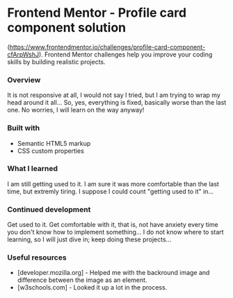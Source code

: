 # Frontend Mentor - Profile card component solution

(https://www.frontendmentor.io/challenges/profile-card-component-cfArpWshJ). Frontend Mentor challenges help you improve your coding skills by building realistic projects. 

### Overview
It is not responsive at all, I would not say I tried, but I am trying to wrap my head around it all... So, yes, everything is fixed, basically worse than the last one.
No worries, I will learn on the way anyway!

### Built with

- Semantic HTML5 markup
- CSS custom properties

### What I learned

I am still getting used to it. I am sure it was more comfortable than the last time, but extremly tiring.
I suppose I could count "getting used to it" in...

### Continued development

Get used to it. Get comfortable with it, that is, not have anxiety every time you don't know how to implement something...
I do not know where to start learning, so I will just dive in; keep doing these projects...

### Useful resources

- [developer.mozilla.org] - Helped me with the backround image and difference between the image as an element.
- [w3schools.com] - Looked it up a lot in the process.

